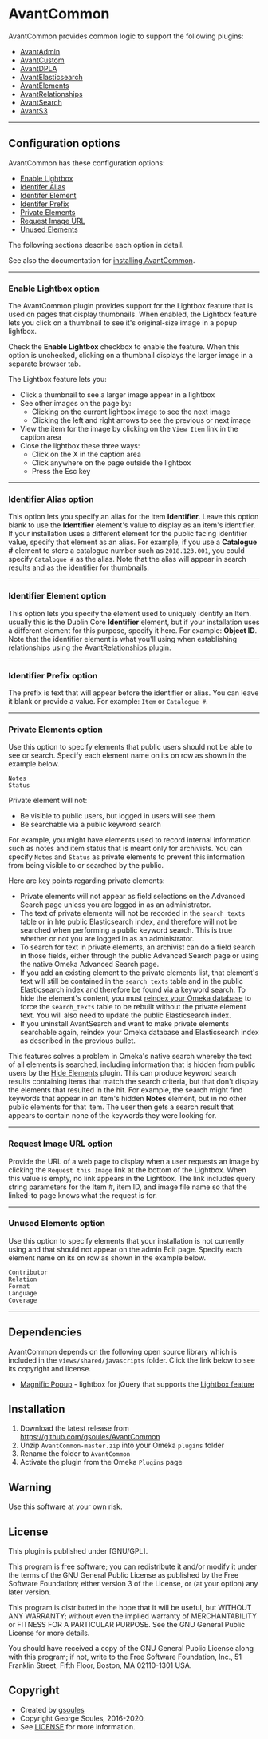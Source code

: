 # AvantCommon
 
AvantCommon provides common logic to support the following plugins:  
 
* [AvantAdmin]
* [AvantCustom]
* [AvantDPLA]
* [AvantElasticsearch]
* [AvantElements]
* [AvantRelationships]
* [AvantSearch]
* [AvantS3]

---

## Configuration options

AvantCommon has these configuration options:

-   [Enable Lightbox](#enable-lighbox-option)
-   [Identifer Alias](#identifier-alias-option)
-   [Identifer Element](#identifier-element-option)
-   [Identifer Prefix](#identifier-prefix-option)
-   [Private Elements](#private-elements-option)
-   [Request Image URL](#request-image-url-option)
-   [Unused Elements](#unused-elements-option)

The following sections describe each option in detail.

See also the documentation for [installing AvantCommon](../../../technology/install-digital-archive/#avantcommon).

---

### Enable Lightbox option
The AvantCommon plugin provides support for the Lightbox feature that is used on pages that display thumbnails.
When enabled, the Lightbox feature lets you click on a thumbnail to see it's original-size image in a popup
lightbox.

Check the **Enable Lightbox** checkbox to enable the feature. When this option is unchecked,
clicking on a thumbnail displays the larger image in a separate browser tab.

The Lightbox feature lets you:

-   Click a thumbnail to see a larger image appear in a lightbox
-   See other images on the page by:
    -   Clicking on the current lightbox image to see the next image
    -   Clicking the left and right arrows to see the previous or next image
-   View the item for the image by clicking on the `View Item` link in the caption area
-   Close the lightbox these three ways:
    -   Click on the X in the caption area
    -   Click anywhere on the page outside the lightbox
    -   Press the Esc key

---

### Identifier Alias option
This option lets you specify an alias for the item **Identifier**. Leave this option blank to use the
**Identifier** element's value to display as an item's identifier. If your installation uses a different
element for the public facing identifier value, specify that element as an alias. For example, if you use
a **Catalogue #** element to store a catalogue number such as `2018.123.001`, you could specify
`Catalogue #` as the alias. Note that the alias will appear in search results and as the
identifier for thumbnails.

---

### Identifier Element option
This option lets you specify the element used to uniquely identify an Item. usually this is the
Dublin Core **Identifier** element, but if your installation uses a different element for this
purpose, specify it here. For example: **Object ID**. Note that the identifier element is what
you'll using when establishing relationships using the [AvantRelationships] plugin.

---

### Identifier Prefix option
The prefix is text that will appear before the identifier or alias. You can leave it blank or
provide a value. For example: `Item` or `Catalogue #`.

---

### Private Elements option
Use this option to specify elements that public users should not be able to see or search.
Specify each element name on its on row as shown in the example below.

```
Notes
Status
```
Private element will not:

-   Be visible to public users, but logged in users will see them
-   Be searchable via a public keyword search

For example, you might have elements used to record internal information such as notes and item status that
is meant only for archivists. You can specify `Notes` and `Status` as private elements
to prevent this information from being visible to or searched by the public.

Here are key points regarding private elements:

-   Private elements will not appear as field selections on the Advanced Search page unless
    you are logged in as an administrator.
-   The text of private elements will not be recorded in the `search_texts` table or in hte public
    Elasticsearch index, and therefore will not be searched when performing a public keyword search.
    This is true whether or not you are logged in as an administrator.
-   To search for text in private elements, an archivist can do a field search in those
    fields, either through the public Advanced Search page or using the native Omeka Advanced Search page.
-   If you add an existing element to the private elements list, that element's text will still be
    contained in the `search_texts` table and in the public Elasticsearch index and therefore be found
    via a keyword search. To hide the element's content, you must
    [reindex your Omeka database](https://omeka.org/classic/docs/Admin/Settings/Search_Settings/) to force the `search_texts` table to be rebuilt without the private element text. You will also need to update the public Elasticsearch index.
-   If you uninstall AvantSearch and want to make private elements searchable again, reindex
    your Omeka database and Elasticsearch index as described in the previous bullet.
 
This features solves a problem in Omeka's native search whereby the text of all elements is searched, including
information that is hidden from public users by the [Hide Elements](http://omeka.org/classic/plugins/HideElements/)
plugin. This can produce keyword search results containing items that match the
search criteria, but that don't display the elements that resulted in the hit. For example, the search might
find keywords that appear in an item's hidden **Notes** element, but in no other public elements for that item.
The user then gets a search result that appears to contain none of the keywords they were looking for.

---

### Request Image URL option
Provide the URL of a web page to display when a user requests an image by clicking the
`Request this Image` link at the bottom of the Lightbox. When this value is empty, no
link appears in the Lightbox. The link includes query string parameters for the Item #,
item ID, and image file name so that the linked-to page knows what the request is for.

---

### Unused Elements option
Use this option to specify elements that your installation is not currently using and that
should not appear on the admin Edit page. Specify each element name on its on row as shown
in the example below.

```
Contributor
Relation
Format
Language
Coverage
```

--- 

## Dependencies
AvantCommon depends on the following open source library which is included in the `views/shared/javascripts` folder.
Click the link below to see its copyright and license.

-   [Magnific Popup](https://github.com/dimsemenov/Magnific-Popup/) - lightbox for jQuery that supports the
    [Lightbox feature](#lightbox-feature)

## Installation

1. Download the latest release from <https://github.com/gsoules/AvantCommon>
1. Unzip `AvantCommon-master.zip` into your Omeka `plugins` folder
1. Rename the folder to `AvantCommon`
1. Activate the plugin from the Omeka `Plugins` page

## Warning

Use this software at your own risk.

##  License

This plugin is published under [GNU/GPL].

This program is free software; you can redistribute it and/or modify it under
the terms of the GNU General Public License as published by the Free Software
Foundation; either version 3 of the License, or (at your option) any later
version.

This program is distributed in the hope that it will be useful, but WITHOUT
ANY WARRANTY; without even the implied warranty of MERCHANTABILITY or FITNESS
FOR A PARTICULAR PURPOSE. See the GNU General Public License for more
details.

You should have received a copy of the GNU General Public License along with
this program; if not, write to the Free Software Foundation, Inc.,
51 Franklin Street, Fifth Floor, Boston, MA 02110-1301 USA.

Copyright
---------

-   Created by [gsoules](https://github.com/gsoules)
-   Copyright George Soules, 2016-2020.
-   See [LICENSE](https://github.com/gsoules/AvantCommon/blob/master/LICENSE) for more information.


[AvantAdmin]:         avantadmin.md
[AvantCommon]:        avantcommon.md
[AvantCustom]:        avantcustom.md
[AvantDPLA]:          avantdpla.md
[AvantElasticsearch]: avantelasticsearch.md
[AvantElements]:      avantelements.md
[AvantRelationships]: avantrelationships.md
[AvantSearch]:        avantsearch.md
[AvantS3]:            avants3.md
[AvantZoom]:          avantzoom.md